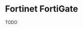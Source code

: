 # Fortinet FortiGate

<!--
https://www.udemy.com/course/implantando-e-configurando-o-firewall-fortigate/
-->

TODO
